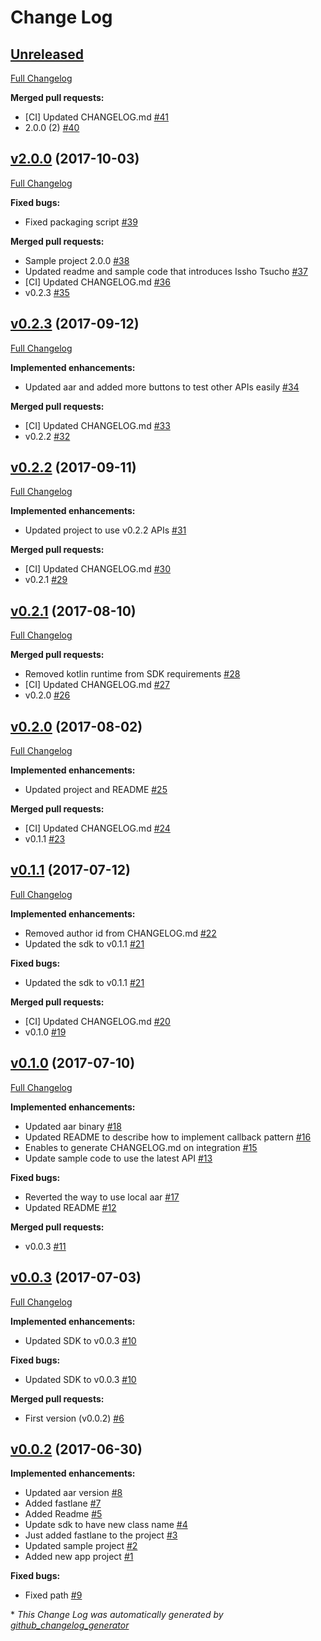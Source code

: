 # Change Log

## [Unreleased](https://github.com/moneytree/mt-link-android-sdk-example/tree/HEAD)

[Full Changelog](https://github.com/moneytree/mt-link-android-sdk-example/compare/v2.0.0...HEAD)

**Merged pull requests:**

- \[CI\] Updated CHANGELOG.md [\#41](https://github.com/moneytree/mt-link-android-sdk-example/pull/41)
- 2.0.0 \(2\) [\#40](https://github.com/moneytree/mt-link-android-sdk-example/pull/40)

## [v2.0.0](https://github.com/moneytree/mt-link-android-sdk-example/tree/v2.0.0) (2017-10-03)
[Full Changelog](https://github.com/moneytree/mt-link-android-sdk-example/compare/v0.2.3...v2.0.0)

**Fixed bugs:**

- Fixed packaging script [\#39](https://github.com/moneytree/mt-link-android-sdk-example/pull/39)

**Merged pull requests:**

- Sample project 2.0.0 [\#38](https://github.com/moneytree/mt-link-android-sdk-example/pull/38)
- Updated readme and sample code that introduces Issho Tsucho [\#37](https://github.com/moneytree/mt-link-android-sdk-example/pull/37)
- \[CI\] Updated CHANGELOG.md [\#36](https://github.com/moneytree/mt-link-android-sdk-example/pull/36)
- v0.2.3 [\#35](https://github.com/moneytree/mt-link-android-sdk-example/pull/35)

## [v0.2.3](https://github.com/moneytree/mt-link-android-sdk-example/tree/v0.2.3) (2017-09-12)
[Full Changelog](https://github.com/moneytree/mt-link-android-sdk-example/compare/v0.2.2...v0.2.3)

**Implemented enhancements:**

- Updated aar and added more buttons to test other APIs easily [\#34](https://github.com/moneytree/mt-link-android-sdk-example/pull/34)

**Merged pull requests:**

- \[CI\] Updated CHANGELOG.md [\#33](https://github.com/moneytree/mt-link-android-sdk-example/pull/33)
- v0.2.2 [\#32](https://github.com/moneytree/mt-link-android-sdk-example/pull/32)

## [v0.2.2](https://github.com/moneytree/mt-link-android-sdk-example/tree/v0.2.2) (2017-09-11)
[Full Changelog](https://github.com/moneytree/mt-link-android-sdk-example/compare/v0.2.1...v0.2.2)

**Implemented enhancements:**

- Updated project to use v0.2.2 APIs [\#31](https://github.com/moneytree/mt-link-android-sdk-example/pull/31)

**Merged pull requests:**

- \[CI\] Updated CHANGELOG.md [\#30](https://github.com/moneytree/mt-link-android-sdk-example/pull/30)
- v0.2.1 [\#29](https://github.com/moneytree/mt-link-android-sdk-example/pull/29)

## [v0.2.1](https://github.com/moneytree/mt-link-android-sdk-example/tree/v0.2.1) (2017-08-10)
[Full Changelog](https://github.com/moneytree/mt-link-android-sdk-example/compare/v0.2.0...v0.2.1)

**Merged pull requests:**

- Removed kotlin runtime from SDK requirements [\#28](https://github.com/moneytree/mt-link-android-sdk-example/pull/28)
- \[CI\] Updated CHANGELOG.md [\#27](https://github.com/moneytree/mt-link-android-sdk-example/pull/27)
- v0.2.0 [\#26](https://github.com/moneytree/mt-link-android-sdk-example/pull/26)

## [v0.2.0](https://github.com/moneytree/mt-link-android-sdk-example/tree/v0.2.0) (2017-08-02)
[Full Changelog](https://github.com/moneytree/mt-link-android-sdk-example/compare/v0.1.1...v0.2.0)

**Implemented enhancements:**

- Updated project and README [\#25](https://github.com/moneytree/mt-link-android-sdk-example/pull/25)

**Merged pull requests:**

- \[CI\] Updated CHANGELOG.md [\#24](https://github.com/moneytree/mt-link-android-sdk-example/pull/24)
- v0.1.1 [\#23](https://github.com/moneytree/mt-link-android-sdk-example/pull/23)

## [v0.1.1](https://github.com/moneytree/mt-link-android-sdk-example/tree/v0.1.1) (2017-07-12)
[Full Changelog](https://github.com/moneytree/mt-link-android-sdk-example/compare/v0.1.0...v0.1.1)

**Implemented enhancements:**

- Removed author id from CHANGELOG.md [\#22](https://github.com/moneytree/mt-link-android-sdk-example/pull/22)
- Updated the sdk to v0.1.1 [\#21](https://github.com/moneytree/mt-link-android-sdk-example/pull/21)

**Fixed bugs:**

- Updated the sdk to v0.1.1 [\#21](https://github.com/moneytree/mt-link-android-sdk-example/pull/21)

**Merged pull requests:**

- \[CI\] Updated CHANGELOG.md [\#20](https://github.com/moneytree/mt-link-android-sdk-example/pull/20)
- v0.1.0 [\#19](https://github.com/moneytree/mt-link-android-sdk-example/pull/19)

## [v0.1.0](https://github.com/moneytree/mt-link-android-sdk-example/tree/v0.1.0) (2017-07-10)
[Full Changelog](https://github.com/moneytree/mt-link-android-sdk-example/compare/v0.0.3...v0.1.0)

**Implemented enhancements:**

- Updated aar binary [\#18](https://github.com/moneytree/mt-link-android-sdk-example/pull/18)
- Updated README to describe how to implement callback pattern [\#16](https://github.com/moneytree/mt-link-android-sdk-example/pull/16)
- Enables to generate CHANGELOG.md on integration [\#15](https://github.com/moneytree/mt-link-android-sdk-example/pull/15)
- Update sample code to use the latest API [\#13](https://github.com/moneytree/mt-link-android-sdk-example/pull/13)

**Fixed bugs:**

- Reverted the way to use local aar [\#17](https://github.com/moneytree/mt-link-android-sdk-example/pull/17)
- Updated README [\#12](https://github.com/moneytree/mt-link-android-sdk-example/pull/12)

**Merged pull requests:**

- v0.0.3 [\#11](https://github.com/moneytree/mt-link-android-sdk-example/pull/11)

## [v0.0.3](https://github.com/moneytree/mt-link-android-sdk-example/tree/v0.0.3) (2017-07-03)
[Full Changelog](https://github.com/moneytree/mt-link-android-sdk-example/compare/v0.0.2...v0.0.3)

**Implemented enhancements:**

- Updated SDK to v0.0.3 [\#10](https://github.com/moneytree/mt-link-android-sdk-example/pull/10)

**Fixed bugs:**

- Updated SDK to v0.0.3 [\#10](https://github.com/moneytree/mt-link-android-sdk-example/pull/10)

**Merged pull requests:**

- First version \(v0.0.2\) [\#6](https://github.com/moneytree/mt-link-android-sdk-example/pull/6)

## [v0.0.2](https://github.com/moneytree/mt-link-android-sdk-example/tree/v0.0.2) (2017-06-30)
**Implemented enhancements:**

- Updated aar version [\#8](https://github.com/moneytree/mt-link-android-sdk-example/pull/8)
- Added fastlane [\#7](https://github.com/moneytree/mt-link-android-sdk-example/pull/7)
- Added Readme [\#5](https://github.com/moneytree/mt-link-android-sdk-example/pull/5)
- Update sdk to have new class name [\#4](https://github.com/moneytree/mt-link-android-sdk-example/pull/4)
- Just added fastlane to the project [\#3](https://github.com/moneytree/mt-link-android-sdk-example/pull/3)
- Updated sample project [\#2](https://github.com/moneytree/mt-link-android-sdk-example/pull/2)
- Added new app project [\#1](https://github.com/moneytree/mt-link-android-sdk-example/pull/1)

**Fixed bugs:**

- Fixed path [\#9](https://github.com/moneytree/mt-link-android-sdk-example/pull/9)



\* *This Change Log was automatically generated by [github_changelog_generator](https://github.com/skywinder/Github-Changelog-Generator)*